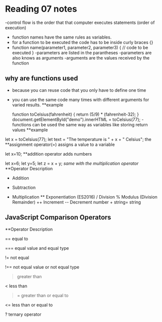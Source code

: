 # Reading 07 notes
-control flow is the order that that computer executes statements (order of execution)
- function names have the same rules as variables.
- for a function to be executed the code has to be inside curly braces {}
- function name(parameter1, parameter2, parameter3) {
  // code to be executed
}
-parameters are listed in the parantheses
-parameters are also knows as arguments
-arguments are the values received by the function

## why are functions used
- because you can reuse code that you only have to define one time
- you can use the same code many times with different arguments for varied results.
 **example
 
  function toCelsius(fahrenheit) {
  return (5/9) * (fahrenheit-32);
}
document.getElementById("demo").innerHTML = toCelsius(77);
-functions can be used the same way as variables like storing return values
**example 

let x = toCelsius(77);
let text = "The temperature is " + x + " Celsius";
the **assignment operator(=) assigns a value to a variable

let x=10;
**addition operator adds numbers

let x=6;
let y=5;
let z = x + y;
*same with the multiplication operator*
**Operator	Description
+	Addition
-	Subtraction
*	Multiplication
**	Exponentiation (ES2016)
/	Division
%	Modulus (Division Remainder)
++	Increment
--	Decrement
number + string= string
## JavaScript Comparison Operators
**Operator	Description

==	equal to

===	equal value and equal type

!=	not equal

!==	not equal value or not equal type

>	greater than

<	less than

>=	greater than or equal to

<=	less than or equal to

?	ternary operator

